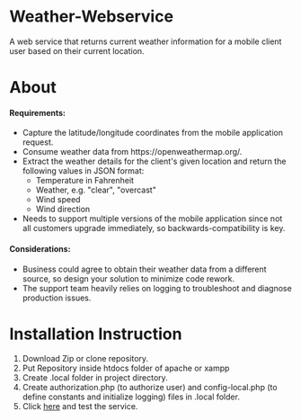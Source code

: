 # Weather-Webservice
A web service that returns current weather information for a mobile client user based on their current location.

# About
#### Requirements:
<ul>
  <li>Capture the latitude/longitude coordinates from the mobile application request.</li>
  <li>Consume weather data from https://openweathermap.org/.</li>
  <li>Extract the weather details for the client's given location and return the following values in JSON format:
  <ul>
    <li>Temperature in Fahrenheit</li>
    <li>Weather, e.g. "clear", "overcast"</li>
    <li>Wind speed</li>
    <li>Wind direction</li>
  </ul> </li>
  <li>Needs to support multiple versions of the mobile application since not all customers upgrade immediately, so backwards-compatibility is key.</li>
</ul>

#### Considerations:
<ul>
  <li>Business could agree to obtain their weather data from a different source, so design your solution to minimize code rework.</li>
  <li>The support team heavily relies on logging to troubleshoot and diagnose production issues.</li>
</ul>


# Installation Instruction
<ol>
  <li>Download Zip or clone repository.</li>
  <li>Put Repository inside htdocs folder of apache or xampp</li>
  <li>Create .local folder in project directory.</li>
  <li>Create authorization.php (to authorize user) and config-local.php (to define constants and initialize logging) files in .local folder.</li>
  <li>Click <a href="http://localhost/weather-webservice/testHtml.html">here</a> and test the service.</li>
</ol>
